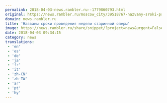 ```yaml
---
permalink: 2018-04-03-news.rambler.ru--1779860793.html
original: https://news.rambler.ru/moscow_city/39518767-nazvany-sroki-provedeniya-nedeli-starinnoy-opery/
domain: news.rambler.ru
title: 'Названы сроки проведения недели старинной оперы'
image: https://news.rambler.ru/share/snippet/?project=news&urgent=False&image=http%3A%2F%2Fnews.rambler.ru%2Fimg%2F2018%2F04%2F03122608.311129.1766.jpg&big=False&title=%D0%9D%D0%B0%D0%B7%D0%B2%D0%B0%D0%BD%D1%8B+%D1%81%D1%80%D0%BE%D0%BA%D0%B8+%D0%BF%D1%80%D0%BE%D0%B2%D0%B5%D0%B4%D0%B5%D0%BD%D0%B8%D1%8F+%D0%BD%D0%B5%D0%B4%D0%B5%D0%BB%D0%B8+%D1%81%D1%82%D0%B0%D1%80%D0%B8%D0%BD%D0%BD%D0%BE%D0%B9+%D0%BE%D0%BF%D0%B5%D1%80%D1%8B
date: 2018-04-03 09:34:15
category: news
translations: 
 - 'en'
 - 'es'
 - 'de'
 - 'ja'
 - 'fr'
 - 'it'
 - 'zh-CN'
 - 'zh-TW'
 - 'ar'
 - 'pt'
 - 'hy'
---
```


